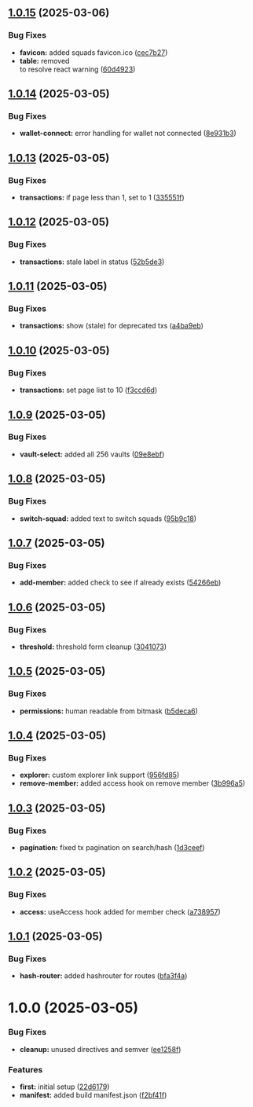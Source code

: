 ## [1.0.15](https://github.com/Squads-Protocol/public-v4-client/compare/v1.0.14...v1.0.15) (2025-03-06)


### Bug Fixes

* **favicon:** added squads favicon.ico ([cec7b27](https://github.com/Squads-Protocol/public-v4-client/commit/cec7b273545d9fb61f24331b271610be53794632))
* **table:** removed <div> to resolve react warning ([60d4923](https://github.com/Squads-Protocol/public-v4-client/commit/60d4923ce4d6ee372873f3c6e6f9257640bca37a))

## [1.0.14](https://github.com/Squads-Protocol/public-v4-client/compare/v1.0.13...v1.0.14) (2025-03-05)


### Bug Fixes

* **wallet-connect:** error handling for wallet not connected ([8e931b3](https://github.com/Squads-Protocol/public-v4-client/commit/8e931b33d8e39628d8e633037aadb0140286279e))

## [1.0.13](https://github.com/Squads-Protocol/public-v4-client/compare/v1.0.12...v1.0.13) (2025-03-05)


### Bug Fixes

* **transactions:** if page less than 1, set to 1 ([335551f](https://github.com/Squads-Protocol/public-v4-client/commit/335551f868e7b5770e0a24763442feed033ea2d9))

## [1.0.12](https://github.com/Squads-Protocol/public-v4-client/compare/v1.0.11...v1.0.12) (2025-03-05)


### Bug Fixes

* **transactions:** stale label in status ([52b5de3](https://github.com/Squads-Protocol/public-v4-client/commit/52b5de39c06b507e20115df23501703fc8334777))

## [1.0.11](https://github.com/Squads-Protocol/public-v4-client/compare/v1.0.10...v1.0.11) (2025-03-05)


### Bug Fixes

* **transactions:** show (stale) for deprecated txs ([a4ba9eb](https://github.com/Squads-Protocol/public-v4-client/commit/a4ba9ebfb902a3fc00b0ac7802351065f559cd67))

## [1.0.10](https://github.com/Squads-Protocol/public-v4-client/compare/v1.0.9...v1.0.10) (2025-03-05)


### Bug Fixes

* **transactions:** set page list to 10 ([f3ccd6d](https://github.com/Squads-Protocol/public-v4-client/commit/f3ccd6d9313468c6334312ad289537338aa210c6))

## [1.0.9](https://github.com/Squads-Protocol/public-v4-client/compare/v1.0.8...v1.0.9) (2025-03-05)


### Bug Fixes

* **vault-select:** added all 256 vaults ([09e8ebf](https://github.com/Squads-Protocol/public-v4-client/commit/09e8ebfdae739549edf9a85a323ab47669f90cd8))

## [1.0.8](https://github.com/Squads-Protocol/public-v4-client/compare/v1.0.7...v1.0.8) (2025-03-05)


### Bug Fixes

* **switch-squad:** added text to switch squads ([95b9c18](https://github.com/Squads-Protocol/public-v4-client/commit/95b9c18cbc9b37f6947178cc320b66805ec71359))

## [1.0.7](https://github.com/Squads-Protocol/public-v4-client/compare/v1.0.6...v1.0.7) (2025-03-05)


### Bug Fixes

* **add-member:** added check to see if already exists ([54266eb](https://github.com/Squads-Protocol/public-v4-client/commit/54266ebb3f31fad0f8df562019e9919671abf017))

## [1.0.6](https://github.com/Squads-Protocol/public-v4-client/compare/v1.0.5...v1.0.6) (2025-03-05)


### Bug Fixes

* **threshold:** threshold form cleanup ([3041073](https://github.com/Squads-Protocol/public-v4-client/commit/3041073f2087b75b52beb6dab365e9b8083db1c6))

## [1.0.5](https://github.com/Squads-Protocol/public-v4-client/compare/v1.0.4...v1.0.5) (2025-03-05)


### Bug Fixes

* **permissions:** human readable from bitmask ([b5deca6](https://github.com/Squads-Protocol/public-v4-client/commit/b5deca69dec3313f988207fc07d1e3d3f09525af))

## [1.0.4](https://github.com/Squads-Protocol/public-v4-client/compare/v1.0.3...v1.0.4) (2025-03-05)


### Bug Fixes

* **explorer:** custom explorer link support ([956fd85](https://github.com/Squads-Protocol/public-v4-client/commit/956fd85033679cebaeac95abdac9b7cc01fe6c0d))
* **remove-member:** added access hook on remove member ([3b996a5](https://github.com/Squads-Protocol/public-v4-client/commit/3b996a5396565168b51bc45dd837165a5ffaece2))

## [1.0.3](https://github.com/Squads-Protocol/public-v4-client/compare/v1.0.2...v1.0.3) (2025-03-05)


### Bug Fixes

* **pagination:** fixed tx pagination on search/hash ([1d3ceef](https://github.com/Squads-Protocol/public-v4-client/commit/1d3ceef995fd3bd24bacd20c4e5c29677ad955c8))

## [1.0.2](https://github.com/Squads-Protocol/public-v4-client/compare/v1.0.1...v1.0.2) (2025-03-05)


### Bug Fixes

* **access:** useAccess hook added for member check ([a738957](https://github.com/Squads-Protocol/public-v4-client/commit/a738957f6cca520f4cf20a3847bcc3a0beb1c4df))

## [1.0.1](https://github.com/Squads-Protocol/public-v4-client/compare/v1.0.0...v1.0.1) (2025-03-05)


### Bug Fixes

* **hash-router:** added hashrouter for routes ([bfa3f4a](https://github.com/Squads-Protocol/public-v4-client/commit/bfa3f4a3499c320716a4e37e14c2fcd0c65d3b81))

# 1.0.0 (2025-03-05)


### Bug Fixes

* **cleanup:** unused directives and semver ([ee1258f](https://github.com/Squads-Protocol/public-v4-client/commit/ee1258ffa741a0946475c5f2cc725869e94cead4))


### Features

* **first:** initial setup ([22d6179](https://github.com/Squads-Protocol/public-v4-client/commit/22d61794e69076609667a368b7941a2da9ffa6a0))
* **manifest:** added build manifest.json ([f2bf41f](https://github.com/Squads-Protocol/public-v4-client/commit/f2bf41fd13d7db0c161df5c9ec582e2dd3421c0b))
